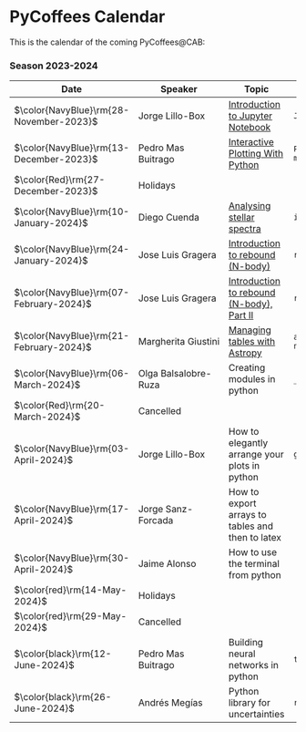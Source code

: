 # PyCoffees Calendar
This is the calendar of the coming PyCoffees@CAB:

### Season 2023-2024
| Date  | Speaker | Topic | Module |
| ------------- | ------------- | ------------- | ------------- |
| $\color{NavyBlue}\rm{28-November-2023}$  | Jorge Lillo-Box  | [Introduction to Jupyter Notebook](https://github.com/PyCoffees/notebooks/blob/main/notebooks/2023_11_29__IntroJupyter_JorgeLilloBox.ipynb) | `Jupyter` |
| $\color{NavyBlue}\rm{13-December-2023}$  | Pedro Mas Buitrago  | [Interactive Plotting With Python](https://github.com/PyCoffees/notebooks/blob/main/notebooks/2023_12_13_interactive_viz_PedroMas.ipynb) | `Plotly` `matplotlib` | 
| $\color{Red}\rm{27-December-2023}$ | Holidays | | |	
| $\color{NavyBlue}\rm{10-January-2024}$ | Diego Cuenda | [Analysing stellar spectra](https://github.com/PyCoffees/notebooks/blob/main/notebooks/2024_01_10_intro_iSpec_DiegoCuenda.ipynb) | `iSpec` |
| $\color{NavyBlue}\rm{24-January-2024}$ | Jose Luis Gragera | [Introduction to rebound (N-body)](https://github.com/PyCoffees/notebooks/blob/main/notebooks/2024_01_24_REBOUND_JoseLuisGrageraMas.ipynb) | `rebound` |
| $\color{NavyBlue}\rm{07-February-2024}$ | Jose Luis Gragera | [Introduction to rebound (N-body), Part II](https://github.com/PyCoffees/notebooks/blob/main/notebooks/2024_01_24_REBOUND_JoseLuisGrageraMas.ipynb) | `rebound` |
| $\color{NavyBlue}\rm{21-February-2024}$ |Margherita Giustini | [Managing tables with Astropy](https://github.com/PyCoffees/notebooks/blob/main/notebooks/2024_02_21_astropytables_MargheritaGiustini.ipynb) | `astropy.Tables` `numpy`|	
| $\color{NavyBlue}\rm{06-March-2024}$ | Olga Balsalobre-Ruza | Creating modules in python | `__init__.py` |	
| $\color{Red}\rm{20-March-2024}$ | Cancelled | | |	
| $\color{NavyBlue}\rm{03-April-2024}$ | Jorge Lillo-Box | How to elegantly arrange your plots in python | `gridspec` |	
| $\color{NavyBlue}\rm{17-April-2024}$ | Jorge Sanz-Forcada | How to export arrays to tables and then to latex | |	
| $\color{NavyBlue}\rm{30-April-2024}$ | Jaime Alonso | How to use the terminal from python | |	
| $\color{red}\rm{14-May-2024}$ | Holidays | | |	
| $\color{red}\rm{29-May-2024}$ | Cancelled | | |	
| $\color{black}\rm{12-June-2024}$ | Pedro Mas Buitrago | Building neural networks in python | `tensorflow` |	
| $\color{black}\rm{26-June-2024}$ | Andrés Megías | Python library for uncertainties | `richvalues` |	

